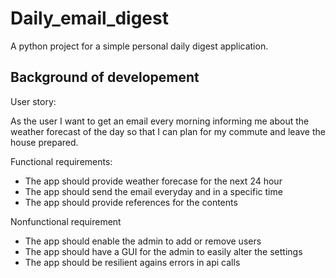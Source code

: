# Daily_email_digest
A  python project for a simple personal daily digest application.



## Background of developement 

User story:

As the user I want to get an email every morning informing me about the weather forecast of the day so that I can plan for my commute and leave the house prepared. 

Functional requirements:

- The app should provide weather forecase for the next 24 hour
- The app should send the email everyday and in a specific time
- The app should provide references for the contents

Nonfunctional requirement

- The app should enable the admin to add or remove users
- The app should have a GUI for the admin to easily alter the settings
- The app should be resilient agains errors in api calls 


